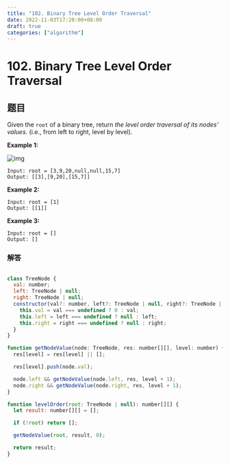 ```yaml
---
title: "102. Binary Tree Level Order Traversal"
date: 2022-11-03T17:20:00+08:00
draft: true
categories: ["algorithm"]
---
```




# 102. Binary Tree Level Order Traversal



## 题目

Given the `root` of a binary tree, return *the level order traversal of its nodes' values*. (i.e., from left to right, level by level).

 

**Example 1:**

![img](https://assets.leetcode.com/uploads/2021/02/19/tree1.jpg)

```
Input: root = [3,9,20,null,null,15,7]
Output: [[3],[9,20],[15,7]]
```

**Example 2:**

```
Input: root = [1]
Output: [[1]]
```

**Example 3:**

```
Input: root = []
Output: []
```

 

### 解答



```javascript

class TreeNode {
  val: number;
  left: TreeNode | null;
  right: TreeNode | null;
  constructor(val?: number, left?: TreeNode | null, right?: TreeNode | null) {
    this.val = val === undefined ? 0 : val;
    this.left = left === undefined ? null : left;
    this.right = right === undefined ? null : right;
  }
}

function getNodeValue(node: TreeNode, res: number[][], level: number) {
  res[level] = res[level] || [];

  res[level].push(node.val);

  node.left && getNodeValue(node.left, res, level + 1);
  node.right && getNodeValue(node.right, res, level + 1);
}

function levelOrder(root: TreeNode | null): number[][] {
  let result: number[][] = [];

  if (!root) return [];

  getNodeValue(root, result, 0);

  return result;
}
```

